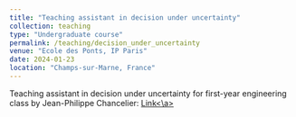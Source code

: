 ```yaml
---
title: "Teaching assistant in decision under uncertainty"
collection: teaching
type: "Undergraduate course"
permalink: /teaching/decision_under_uncertainty
venue: "Ecole des Ponts, IP Paris"
date: 2024-01-23
location: "Champs-sur-Marne, France"
---
```


Teaching assistant in decision under uncertainty for first-year engineering class by Jean-Philippe Chancelier: <a href="https://cermics.enpc.fr/~jpc/decision-incertain/cours/poly-2024.pdf">Link<\a>
